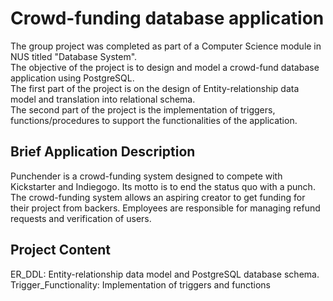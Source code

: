 Crowd-funding database application
==================================

The group project was completed as part of a Computer Science module in NUS titled "Database System".\
The objective of the project is to design and model a crowd-fund database application using PostgreSQL.\
The first part of the project is on the design of Entity-relationship data model and translation into relational schema.\
The second part of the project is the implementation of triggers, functions/procedures to support the functionalities of the application.

**Brief Application Description**
---
Punchender is a crowd-funding system designed to compete with Kickstarter and Indiegogo. Its motto is to end the status quo with a punch. 
The crowd-funding system allows an aspiring creator to get funding for their project from backers. Employees are responsible for managing refund requests and verification of users.


**Project Content**
---
ER_DDL: Entity-relationship data model and PostgreSQL database schema.\
Trigger_Functionality: Implementation of triggers and functions

